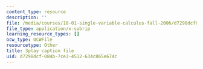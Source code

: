 ```yaml
---
content_type: resource
description: ''
file: /media/courses/18-01-single-variable-calculus-fall-2006/d7298dcf084b7ce34512634c865e674c_5q_3FDOkVRQ.srt
file_type: application/x-subrip
learning_resource_types: []
ocw_type: OCWFile
resourcetype: Other
title: 3play caption file
uid: d7298dcf-084b-7ce3-4512-634c865e674c
---
```

